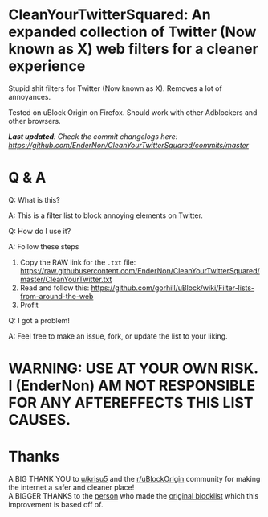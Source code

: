 # CleanYourTwitterSquared: An expanded collection of  Twitter (Now known as X) web filters for a cleaner experience

Stupid shit filters for Twitter (Now known as X). Removes a lot of annoyances.

Tested on uBlock Origin on Firefox. Should work with other Adblockers and other browsers.

***Last updated**: Check the commit changelogs here: https://github.com/EnderNon/CleanYourTwitterSquared/commits/master*

# Q & A

Q: What is this?

A: This is a filter list to block annoying elements on Twitter.

Q: How do I use it?

A: Follow these steps
1. Copy the RAW link for the `.txt` file: https://raw.githubusercontent.com/EnderNon/CleanYourTwitterSquared/master/CleanYourTwitter.txt
2. Read and follow this: https://github.com/gorhill/uBlock/wiki/Filter-lists-from-around-the-web
3. Profit

Q: I got a problem!

A: Feel free to make an issue, fork, or update the list to your liking.

# WARNING: USE AT YOUR OWN RISK. I (EnderNon) AM NOT RESPONSIBLE FOR ANY AFTEREFFECTS THIS LIST CAUSES.

# Thanks
A BIG THANK YOU to [u/krisu5](https://github.com/krisu5/) and the [r/uBlockOrigin](https://www.reddit.com/r/uBlockOrigin/) community for making the internet a safer and cleaner place!  
A BIGGER THANKS to the [person](https://github.com/robonxt/) who made the [original blocklist](https://github.com/robonxt/CleanYourTwitter) which this improvement is based off of.
